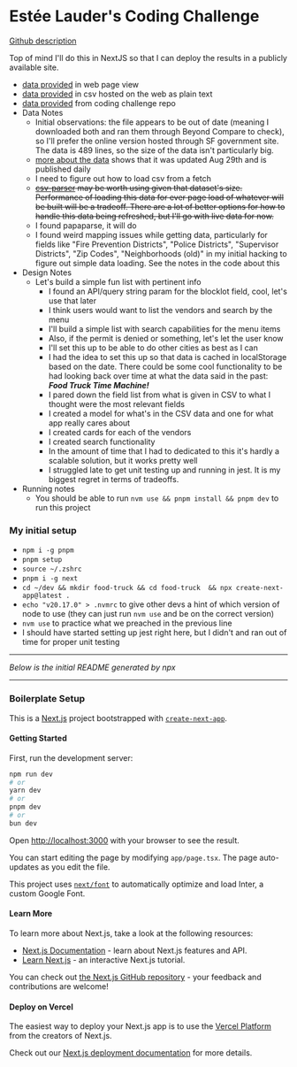 # Estée Lauder's Coding Challenge
[Github description](https://github.com/peck/engineering-assessment)

Top of mind I'll do this in NextJS so that I can deploy the results in a publicly available site.
- [data provided](https://data.sfgov.org/Economy-and-Community/Mobile-Food-Facility-Permit/rqzj-sfat/data) in web page view
- [data provided](https://data.sfgov.org/api/views/rqzj-sfat/rows.csv) in csv hosted on the web as plain text
- [data provided](https://raw.githubusercontent.com/peck/engineering-assessment/main/Mobile_Food_Facility_Permit.csv) from coding challenge repo
- Data Notes
    - Initial observations: the file appears to be out of date (meaning I downloaded both and ran them through Beyond Compare to check), so I'll prefer the online version hosted through SF government site. The data is 489 lines, so the size of the data isn't particularly big.
    - [more about the data](https://data.sfgov.org/Economy-and-Community/Mobile-Food-Schedule/jjew-r69b/about_data) shows that it was updated Aug 29th and is published daily
    - I need to figure out how to load csv from a fetch
    - ~~[csv-parser](https://www.npmjs.com/package/csv-parser) may be worth using given that dataset's size. Performance of loading this data for ever page load of whatever will be built will be a tradeoff. There are a lot of better options for how to handle this data being refreshed, but I'll go with live data for now.~~
    - I found papaparse, it will do
    - I found weird mapping issues while getting data, particularly for fields like "Fire Prevention Districts", "Police Districts", "Supervisor Districts", "Zip Codes", "Neighborhoods (old)" in my initial hacking to figure out simple data loading. See the notes in the code about this
- Design Notes
    - Let's build a simple fun list with pertinent info
        - I found an API/query string param for the blocklot field, cool, let's use that later
        - I think users would want to list the vendors and search by the menu
        - I'll build a simple list with search capabilities for the menu items
        - Also, if the permit is denied or something, let's let the user know
        - I'll set this up to be able to do other cities as best as I can
        - I had the idea to set this up so that data is cached in localStorage based on the date. There could be some cool functionality to be had looking back over time at what the data said in the past: *__Food Truck Time Machine!__*
        - I pared down the field list from what is given in CSV to what I thought were the most relevant fields
        - I created a model for what's in the CSV data and one for what app really cares about
        - I created cards for each of the vendors
        - I created search functionality
        - In the amount of time that I had to dedicated to this it's hardly a scalable solution, but it works pretty well
        - I struggled late to get unit testing up and running in jest. It is my biggest regret in terms of tradeoffs.
- Running notes
    - You should be able to run `nvm use && pnpm install && pnpm dev` to run this project


### My initial setup
- `npm i -g pnpm`
- `pnpm setup`
- `source ~/.zshrc`
- `pnpm i -g next`
- `cd ~/dev && mkdir food-truck && cd food-truck  && npx create-next-app@latest .`
- `echo "v20.17.0" > .nvmrc` to give other devs a hint of which version of node to use (they can just run `nvm use` and be on the correct version)
- `nvm use` to practice what we preached in the previous line
- I should have started setting up jest right here, but I didn't and ran out of time for proper unit testing

--- 

_Below is the initial README generated by npx_

--- 


### Boilerplate Setup 
This is a [Next.js](https://nextjs.org/) project bootstrapped with [`create-next-app`](https://github.com/vercel/next.js/tree/canary/packages/create-next-app).


#### Getting Started

First, run the development server:

```bash
npm run dev
# or
yarn dev
# or
pnpm dev
# or
bun dev
```

Open [http://localhost:3000](http://localhost:3000) with your browser to see the result.

You can start editing the page by modifying `app/page.tsx`. The page auto-updates as you edit the file.

This project uses [`next/font`](https://nextjs.org/docs/basic-features/font-optimization) to automatically optimize and load Inter, a custom Google Font.

#### Learn More

To learn more about Next.js, take a look at the following resources:

- [Next.js Documentation](https://nextjs.org/docs) - learn about Next.js features and API.
- [Learn Next.js](https://nextjs.org/learn) - an interactive Next.js tutorial.

You can check out [the Next.js GitHub repository](https://github.com/vercel/next.js/) - your feedback and contributions are welcome!

#### Deploy on Vercel

The easiest way to deploy your Next.js app is to use the [Vercel Platform](https://vercel.com/new?utm_medium=default-template&filter=next.js&utm_source=create-next-app&utm_campaign=create-next-app-readme) from the creators of Next.js.

Check out our [Next.js deployment documentation](https://nextjs.org/docs/deployment) for more details.

